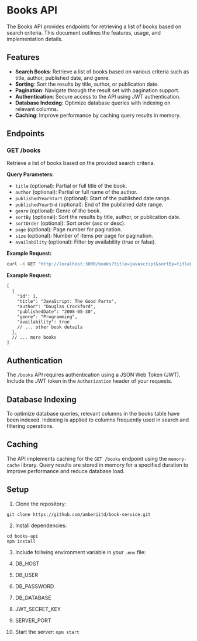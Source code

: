 # Books API

The Books API provides endpoints for retrieving a list of books based on search criteria. This document outlines the features, usage, and implementation details.

## Features

- **Search Books**: Retrieve a list of books based on various criteria such as title, author, published date, and genre.
- **Sorting**: Sort the results by title, author, or publication date.
- **Pagination**: Navigate through the result set with pagination support.
- **Authentication**: Secure access to the API using JWT authentication.
- **Database Indexing**: Optimize database queries with indexing on relevant columns.
- **Caching**: Improve performance by caching query results in memory.

## Endpoints

### GET /books

Retrieve a list of books based on the provided search criteria.

**Query Parameters:**

- `title` (optional): Partial or full title of the book.
- `author` (optional): Partial or full name of the author.
- `publishedYearStart` (optional): Start of the published date range.
- `publishedYearEnd` (optional): End of the published date range.
- `genre` (optional): Genre of the book.
- `sortBy` (optional): Sort the results by title, author, or publication date.
- `sortOrder` (optional): Sort order (asc or desc).
- `page` (optional): Page number for pagination.
- `size` (optional): Number of items per page for pagination.
- `availability` (optional): Filter by availability (true or false).

**Example Request:**

```bash
curl -X GET "http://localhost:3000/books?title=javascript&sortBy=title&sortOrder=asc&page=1&size=10" -H "Authorization: Bearer YOUR_JWT_TOKEN"
```

**Example Request:**
```
[
  {
    "id": 1,
    "title": "JavaScript: The Good Parts",
    "author": "Douglas Crockford",
    "publishedDate": "2008-05-30",
    "genre": "Programming",
    "availability": true
    // ... other book details
  },
  // ... more books
]
```

## Authentication

The `/books` API requires authentication using a JSON Web Token (JWT). Include the JWT token in the `Authorization` header of your requests.

## Database Indexing

To optimize database queries, relevant columns in the books table have been indexed. Indexing is applied to columns frequently used in search and filtering operations.

## Caching

The API implements caching for the `GET /books` endpoint using the `memory-cache` library. Query results are stored in memory for a specified duration to improve performance and reduce database load.


## Setup

1. Clone the repository:
  ```
  git clone https://github.com/amberiitd/book-service.git
  ```

2. Install dependencies:
  ```
  cd books-api
  npm install
  ```
3. Include follwing environment variable in your `.env` file:
  1. DB_HOST
  2. DB_USER
  3. DB_PASSWORD
  4. DB_DATABASE
  5. JWT_SECRET_KEY
  6. SERVER_PORT

4. Start the server:
  ```npm start```